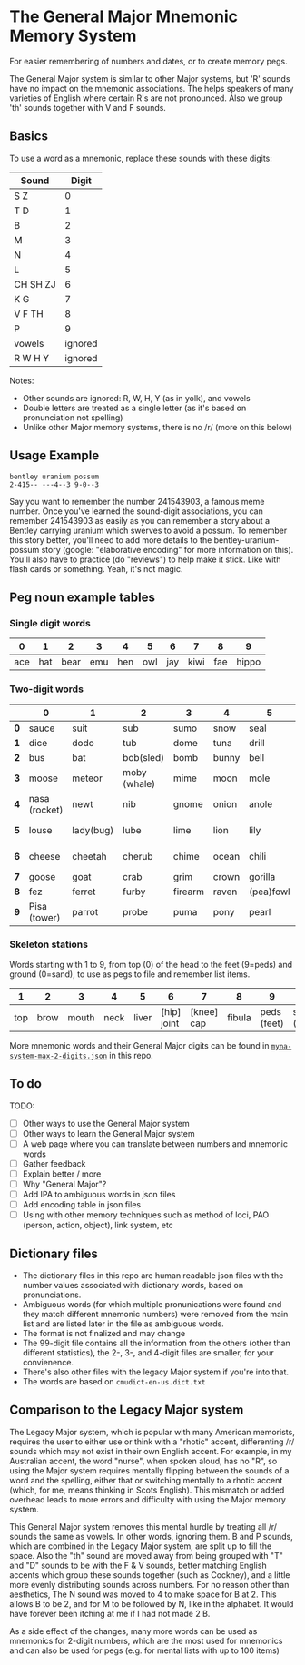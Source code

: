# The General Major Mnemonic Memory System
For easier remembering of numbers and dates, or to create memory pegs. 

The General Major system is similar to other Major systems, but 'R' sounds have no impact on the mnemonic associations. The helps speakers of many varieties of English where certain R's are not pronounced. Also we group 'th' sounds together with V and F sounds.

## Basics 

To use a word as a mnemonic, replace these sounds with these digits:

|Sound |Digit |
| --- | --- |
| S Z | 0 |
| T D | 1 |
| B | 2 |
| M | 3 |
| N | 4 |
| L | 5 |
| CH SH ZJ | 6 |
| K G | 7 |
| V F TH | 8 |
| P | 9 |
| vowels | ignored |
| R W H Y | ignored |

Notes:
* Other sounds are ignored: R, W, H, Y (as in yolk), and vowels
* Double letters are treated as a single letter (as it's based on pronunciation not spelling)
* Unlike other Major memory systems, there is no /r/ (more on this below)

## Usage Example

```
bentley uranium possum
2-415-- ---4--3 9-0--3
```
Say you want to remember the number 241543903, a famous meme number. Once you've learned the sound-digit associations, you can remember 241543903 as easily as you can remember a story about a Bentley carrying uranium which swerves to avoid a possum. To remember this story better, you'll need to add more details to the bentley-uranium-possum story (google: "elaborative encoding" for more information on this). You'll also have to practice (do "reviews") to help make it stick. Like with flash cards or something. Yeah, it's not magic.

## Peg noun example tables

### Single digit words

| 0 | 1 | 2 | 3 | 4 | 5 | 6 | 7 | 8 | 9 |
| --- | --- | --- | --- | --- | --- | --- | --- | --- | --- |
| ace | hat | bear | emu | hen | owl | jay | kiwi | fae | hippo |

### Two-digit words

|  | 0 | 1 | 2 | 3 | 4 | 5 | 6 | 7 | 8 | 9 |
| ---: | --- | --- | --- | --- | --- | --- | --- | --- | --- | --- |
| **0** | sauce | suit | sub | sumo | snow | seal | sushi | sock | sofa | soap |
| **1** | dice | dodo | tub | dome | tuna | drill | torch | taco | dove | trap |
| **2** | bus | bat | bob(sled) | bomb | bunny | bell | badger | bug | beaver | beeper |
| **3** | moose | meteor | moby (whale) | mime | moon | mole | match | mug | (ear)muff | map | 
| **4** | nasa (rocket) | newt | nib | gnome | onion | anole | nacho | nuke | knife | nope (snake) | 
| **5** | louse | lady(bug) | lube | lime | lion | lily | leech | lock | lava | leaper (zombie) | 
| **6** | cheese | cheetah | cherub | chime | ocean | chili | cheshire (cat) | shark | chef | sheep |
| **7** | goose | goat | crab | grim | crown| gorilla | cash | kayak | quiver | capy(bara) |
| **8** | fez | ferret | furby | firearm | raven | (pea)fowl | fridge | fig | fifa | vape |
| **9** | Pisa (tower) | parrot | probe | puma | pony | pearl | peach | pig | puff (pastry) | pawpaw |

### Skeleton stations

Words starting with 1 to 9, from top (0) of the head to the feet (9=peds) and ground (0=sand), to use as pegs to file and remember list items.

| 1 | 2 | 3 | 4 | 5 | 6 | 7 | 8 | 9 | 0 | 
| --- | --- | --- | --- | --- | --- | --- | --- | --- | --- |
| top | brow | mouth | neck | liver | \[hip] joint | \[knee] cap | fibula | peds (feet) | sand (ground) |

More mnemonic words and their General Major digits can be found in [`myna-system-max-2-digits.json`](https://github.com/pengowray/myna/blob/main/myna-system-max-2-digits.json) in this repo.

## To do

TODO: 
- [ ] Other ways to use the General Major system
- [ ] Other ways to learn the General Major system
- [ ] A web page where you can translate between numbers and mnemonic words
- [ ] Gather feedback 
- [ ] Explain better / more
- [ ] Why "General Major"?
- [ ] Add IPA to ambiguous words in json files
- [ ] Add encoding table in json files
- [ ] Using with other memory techniques such as method of loci, PAO (person, action, object), link system, etc

## Dictionary files

* The dictionary files in this repo are human readable json files with the number values associated with dictionary words, based on pronunciations. 
* Ambiguous words (for which multiple pronunications were found and they match different mnemonic numbers) were removed from the main list and are listed later in the file as ambiguous words.
* The format is not finalized and may change
* The 99-digit file contains all the information from the others (other than different statistics), the 2-, 3-, and 4-digit files are smaller, for your convienence.
* There's also other files with the legacy Major system if you're into that.
* The words are based on `cmudict-en-us.dict.txt`

## Comparison to the Legacy Major system

The Legacy Major system, which is popular with many American memorists, requires the user to either use or think with a "rhotic" accent, differenting /r/ sounds which may not exist in their own English accent. For example, in my Australian accent, the word "nurse", when spoken aloud, has no "R", so using the Major system requires mentally flipping between the sounds of a word and the spelling, either that or switching mentally to a rhotic accent (which, for me, means thinking in Scots English). This mismatch or added overhead leads to more errors and difficulty with using the Major memory system.

This General Major system removes this mental hurdle by treating all /r/ sounds the same as vowels. In other words, ignoring them. B and P sounds, which are combined in the Legacy Major system, are split up to fill the space. Also the "th" sound are moved away from being grouped with "T" and "D" sounds to be with the F & V sounds, better matching English accents which group these sounds together (such as Cockney), and a little more evenly distributing sounds across numbers. For no reason other than aesthetics, The N sound was moved to 4 to make space for B at 2. This allows B to be 2, and for M to be followed by N, like in the alphabet. It would have forever been itching at me if I had not made 2 B.

As a side effect of the changes, many more words can be used as mnemonics for 2-digit numbers, which are the most used for mnemonics and can also be used for pegs (e.g. for mental lists with up to 100 items)

